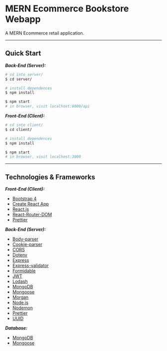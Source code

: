 # MERN Ecommerce Bookstore Webapp

A MERN Ecommerce retail application.

---

## Quick Start

_**Back-End (Server):**_

```sh
# cd into server/
$ cd server/

# install dependences
$ npm install

$ npm start
# in browser, visit localhost:8000/api
```

_**Front-End (Client):**_

```sh
# cd into client/
$ cd client/

# install dependences
$ npm install

$ npm start
# in browser, visit localhost:3000
```

---

## Technologies & Frameworks

_**Front-End (Client):**_

- [Bootstrap 4](https://getbootstrap.com/)
- [Create React App](https://reactjs.org/docs/create-a-new-react-app.html)
- [React.js](https://reactjs.org/)
- [React-Router-DOM](https://v5.reactrouter.com/web/guides/quick-start)
- [Prettier](https://prettier.io/)

_**Back-End (Server):**_

- [Body-parser](https://github.com/expressjs/body-parser)
- [Cookie-parser](https://github.com/expressjs/cookie-parser)
- [CORS](https://expressjs.com/en/resources/middleware/cors.html)
- [Dotenv](https://github.com/motdotla/dotenv)
- [Express](https://expressjs.com/)
- [Express-validator](https://express-validator.github.io/docs/)
- [Formidable](https://github.com/node-formidable/formidable)
- [JWT](https://jwt.io/)
- [Lodash](https://lodash.com/)
- [MongoDB](https://www.mongodb.com/)
- [Mongoose](https://mongoosejs.com/docs/)
- [Morgan](https://github.com/expressjs/morgan)
- [Node.js](https://nodejs.org/)
- [Nodemon](https://nodemon.io/)
- [Prettier](https://prettier.io/)
- [UUID](https://www.npmjs.com/package/uuid)

_**Database:**_

- [MongoDB](https://www.mongodb.com/)
- [Mongoose](https://mongoosejs.com/docs/)
